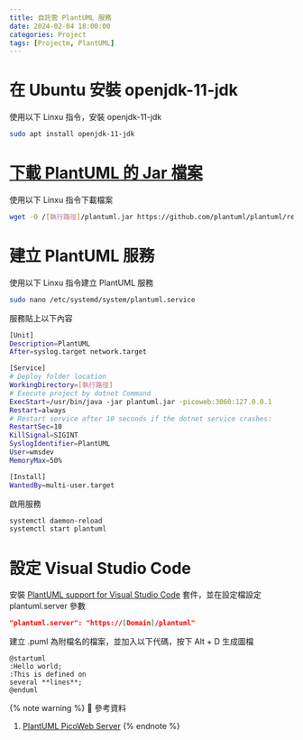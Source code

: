 ```yaml
---
title: 自託管 PlantUML 服務
date: 2024-02-04 18:00:00
categories: Project
tags: [Projectm, PlantUML]
---
```


# 在 Ubuntu 安裝 openjdk-11-jdk
使用以下 Linxu 指令，安裝 openjdk-11-jdk
```bash
sudo apt install openjdk-11-jdk
```

# [下載 PlantUML 的 Jar 檔案](https://plantuml.com/zh/download)
使用以下 Linxu 指令下載檔案
```bash
wget -O /[執行路徑]/plantuml.jar https://github.com/plantuml/plantuml/releases/download/v1.2024.0/plantuml-1.2024.0.jar
```

<!--more-->

# 建立 PlantUML 服務
使用以下 Linxu 指令建立 PlantUML 服務
```bash
sudo nano /etc/systemd/system/plantuml.service
```

服務貼上以下內容
```bash
[Unit]
Description=PlantUML
After=syslog.target network.target

[Service]
# Deploy folder location
WorkingDirectory=[執行路徑]
# Execute project by dotnet Command
ExecStart=/usr/bin/java -jar plantuml.jar -picoweb:3060:127.0.0.1
Restart=always
# Restart service after 10 seconds if the dotnet service crashes:
RestartSec=10
KillSignal=SIGINT
SyslogIdentifier=PlantUML
User=wmsdev
MemoryMax=50%

[Install]
WantedBy=multi-user.target
```

啟用服務
```bash
systemctl daemon-reload
systemctl start plantuml
```

# 設定 Visual Studio Code

安裝 [PlantUML support for Visual Studio Code](https://marketplace.visualstudio.com/items?itemName=jebbs.plantuml) 套件，並在設定檔設定 plantuml.server 參數

```json
"plantuml.server": "https://[Domain]/plantuml"
```

建立 .puml 為附檔名的檔案，並加入以下代碼，按下 Alt + D 生成圖檔
```
@startuml
:Hello world;
:This is defined on
several **lines**;
@enduml
```

{% note warning %}
📜 參考資料
1. [PlantUML PicoWeb Server](https://plantuml.com/zh/picoweb)
{% endnote %}